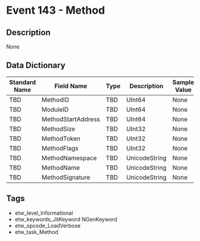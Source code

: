 # Event 143 - Method

## Description
None

## Data Dictionary
|Standard Name|Field Name|Type|Description|Sample Value|
|---|---|---|---|---|
|TBD|MethodID|TBD|UInt64|None|None|
|TBD|ModuleID|TBD|UInt64|None|None|
|TBD|MethodStartAddress|TBD|UInt64|None|None|
|TBD|MethodSize|TBD|UInt32|None|None|
|TBD|MethodToken|TBD|UInt32|None|None|
|TBD|MethodFlags|TBD|UInt32|None|None|
|TBD|MethodNamespace|TBD|UnicodeString|None|None|
|TBD|MethodName|TBD|UnicodeString|None|None|
|TBD|MethodSignature|TBD|UnicodeString|None|None|

## Tags
* etw_level_Informational
* etw_keywords_JitKeyword NGenKeyword
* etw_opcode_LoadVerbose
* etw_task_Method